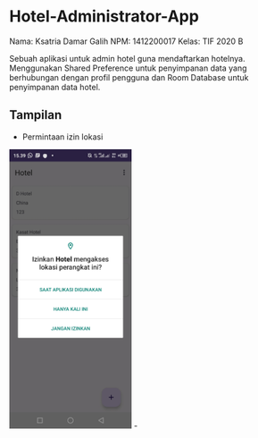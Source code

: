 # Hotel-Administrator-App

Nama: Ksatria Damar Galih
NPM: 1412200017
Kelas: TIF 2020 B
 
Sebuah aplikasi untuk admin hotel guna mendaftarkan hotelnya. Menggunakan Shared Preference untuk penyimpanan data yang berhubungan dengan profil pengguna dan Room Database untuk penyimpanan data hotel.

## Tampilan
- Permintaan izin lokasi
<img src="https://github.com/ksatria39/Hotel-Administrator-App/blob/main/permintaan%20izin%20lokasi.jpg" height="500">
- 
